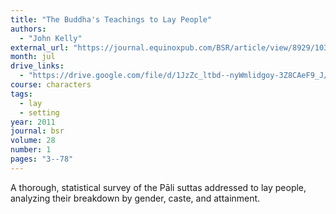 ```yaml
---
title: "The Buddha's Teachings to Lay People"
authors:
  - "John Kelly"
external_url: "https://journal.equinoxpub.com/BSR/article/view/8929/10397"
month: jul
drive_links:
  - "https://drive.google.com/file/d/1JzZc_ltbd--nyWmlidgoy-3Z8CAeF9_J/view?usp=drivesdk"
course: characters
tags:
  - lay
  - setting
year: 2011
journal: bsr
volume: 28
number: 1
pages: "3--78"
---
```


A thorough, statistical survey of the Pāli suttas addressed to lay people, analyzing their breakdown by gender, caste, and attainment.

